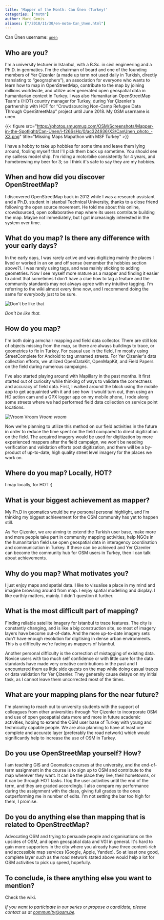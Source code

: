 ```yaml
---
title: 'Mapper of the Month: Can Ünen (Turkey)'
categories: ["motm"]
author: Marc Gemis
aliases: ["/2018/11/30/en-motm-Can_Unen.html"]
---
```


Can Ünen username: [`unen`](https://www.openstreetmap.org/user/unen)

## Who are you?

I'm a university lecturer in Istanbul, with a B.Sc. in civil engineering and a Ph.D. in geomatics. I'm the chairman of board and one of the founding members of Yer Çizenler (a made up term not used daily in Turkish, directly translating to “geographers”), an association for everyone who wants to learn how to map in OpenStreetMap, contribute to the map by joining millions worldwide, and utilize user generated open geospatial data in humanitarian context in Turkey. I was also Humanitarian OpenStreetMap Team's (HOT) country manager for Turkey, during Yer Çizenler's partnership with HOT for “Crowdsourcing Non-Camp Refugee Data Through OpenStreetMap” project until June 2018. My OSM username is unen.

{{< figure src="https://photos.smugmug.com/OSM/Screenshots/Mapper-in-the-Spotlight/Can-Ünen/i-f26SsHc/0/ac324936/X3/CanUnen_photo_-X3.png" title="Missing Maps Mapathon with MSF Turkey" >}}

I have a hobby to take up hobbies for some time and leave them lying around, fooling myself that I'll pick them back up sometime. You should see my sailless model ship. I'm riding a motorbike consistently for 4 years, and homebrewing my beer for 3; so I think it's safe to say they are my hobbies.

## When and how did you discover OpenStreetMap?

I discovered OpenStreetMap back in 2012 while I was a research assistant and a Ph.D. student in Istanbul Technical University, thanks to a close friend following the open source movement. He told me about this online, crowdsourced, open collaborative map where its users contribute building the map. Maybe not immediately, but I got increasingly interested in the system over time.

## What do you map? Is there any difference with your early days?

In the early days, I was rarely active and was digitizing mainly the places I lived or worked in an on and off sense (remember the hobbies section above?). I was rarely using tags, and was mainly sticking to adding geometries.
Now I see myself more mature as a mapper and finding it easier to admit that sometimes I don't have a clue how to tag a feature and the community standards may not always agree with my intuitive tagging. I'm referring to the wiki almost every time now, and I recommend doing the same for everybody just to be sure.

![Don't be like that](https://photos.smugmug.com/OSM/Screenshots/Mapper-in-the-Spotlight/Can-Ünen/i-ZQqHQ3T/0/848108b9/S/tagging-S.png)

_Don't be like that._

## How do you map?

I'm both doing armchair mapping and field data collector. There are still lots of objects missing from the map, so there are always buildings to trace, or geometries to fix in Turkey. For casual use in the field, I'm mostly using StreetComplete for Android to tag unnamed streets. For Yer Çizenler's data collection efforts, we utilized OpenDataKit, OpenMapKit, and Field Papers on the field during numerous campaigns.

I've also started playing around with Mapillary in the past months. It first started out of curiosity while thinking of ways to validate the correctness and accuracy of field data. First, I walked around the block using the mobile app to get acquainted with it and see how it would turn out, then using an HD action cam and a GPX logger app on my mobile phone, I rode along some streets where we had performed field data collection on service point locations.

![Vroom Vroom](https://photos.smugmug.com/OSM/Screenshots/Mapper-in-the-Spotlight/Can-Ünen/i-4GsVKZg/0/dddc0f52/X3/20180616_154746-X3.jpg)
_Vroom vroom_

Now we're planning to utilize this method on our field activities in the future in order to reduce the time spent on the field compared to direct digitization on the field. The acquired imagery would be used for digitization by more experienced mappers after the field campaign, we won't be needing verification and validation efforts post digitization, and there will be a by-product of up-to-date, high quality street level imagery for the places we work on.

## Where do you map? Locally, HOT?

I map locally, for HOT :)

## What is your biggest achievement as mapper?

My Ph.D in geomatics would be my personal personal highlight, and I'm thinking my biggest achievement for the OSM community has yet to happen still.

As Yer Çizenler, we are aiming to extend the Turkish user base, make more and more people take part in community mapping activities, help NGOs in the humanitarian field use open geospatial data in interagency coordination and communication in Turkey. If these can be achieved and Yer Çizenler can become the community hub for OSM users in Turkey, then I can talk about achievements.

## Why do you map? What motivates you?

I just enjoy maps and spatial data. I like to visualise a place in my mind and imagine browsing around from map. I enjoy spatial modelling and display. I like earthly matters, mainly. I didn't question it further.

## What is the most difficult part of mapping?

Finding reliable satellite imagery for Istanbul to trace features. The city is constantly changing, and is like a big construction site, so most of imagery layers have become out-of-date. And the more up-to-date imagery sets don't have enough resolution for digitising in dense urban environments. This is a difficulty we're facing as mappers of Istanbul.

Another personal difficulty is the correction of mistagging of existing data. Novice users with too much self confidence or with little care for the data standards have made very creative contributions in the past and I encountered them as little side quests on the map while doing casual traces or data validation for Yer Çizenler. They generally cause delays on my initial task, as I cannot leave them uncorrected most of the times.

## What are your mapping plans for the near future?

I'm planning to reach out to university students with the support of colleagues from other universities through Yer Çizenler to incorporate OSM and use of open geospatial data more and more in future academic activities, hoping to extend the OSM user base of Turkey with young and technically capable people. We are also planning to have at least one complete and accurate layer (preferably the road network) which would significantly help to increase the use of OSM in Turkey.

## Do you use OpenStreetMap yourself? How?

I am teaching GIS and Geomatics courses at the university, and the end-of-term assignment in the course is to sign up to OSM and contribute to the map wherever they want. It can be the place they live, their hometowns, or it can be through HOT tasks. I log the user activities until the end of the term, and they are graded accordingly. I also compare my performance during the assignment with the class, giving full grades to the ones outperforming me in number of edits. I'm not setting the bar too high for them, I promise.

## Do you do anything else than mapping that is related to OpenStreetMap?

Advocating OSM and trying to persuade people and organisations on the upsides of OSM, and open geospatial data and VGI in general. It's hard to gain more supporters in the city where you already have three content-rich and accessible map services (Google, Apple, Yandex). So at least one good, complete layer such as the road network stated above would help a lot for OSM activities to pick up speed, hopefully.

## To conclude, is there anything else you want to mention?

Check the wiki.

_If you want to participate in our series or propose a candidate, please contact us at <community@osm.be>._
